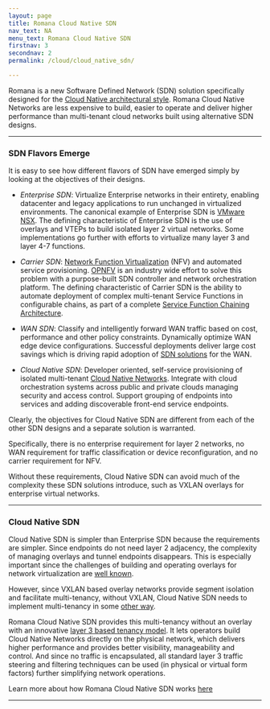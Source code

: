 ```yaml
---
layout: page
title: Romana Cloud Native SDN
nav_text: NA
menu_text: Romana Cloud Native SDN
firstnav: 3
secondnav: 2
permalink: /cloud/cloud_native_sdn/

---
```

Romana is a new Software Defined Network (SDN) solution specifically designed for the [Cloud Native architectural style](/cloud/cloud_native_arch). Romana Cloud Native Networks are less expensive to build, easier to operate and deliver higher performance than multi-tenant cloud networks built using alternative SDN designs. 

---

### SDN Flavors Emerge

It is easy to see how different flavors of SDN have emerged simply by looking at the objectives of their designs.

* *Enterprise SDN*: Virtualize Enterprise networks in their entirety, enabling datacenter and legacy applications to run unchanged in virtualized environments. The canonical example of Enterprise SDN is [VMware NSX](https://www.vmware.com/products/nsx). The defining characteristic of Enterprise SDN is the use of overlays and VTEPs to build isolated layer 2 virtual networks. Some implementations go further with efforts to virtualize many layer 3 and layer 4-7 functions.

* *Carrier SDN*: [Network Function Virtualization](http://searchsdn.techtarget.com/definition/network-functions-virtualization-NFV) (NFV) and automated service provisioning. [OPNFV]( https://www.opnfv.org/) is an industry wide effort to solve this problem with a purpose-built SDN controller and network orchestration platform. The defining characteristic of Carrier SDN is the ability to automate deployment of complex multi-tenant Service Functions in configurable chains, as part of a complete [Service Function Chaining Architecture](https://datatracker.ietf.org/doc/rfc7665/).

* *WAN SDN*: Classify and intelligently forward WAN traffic based on cost, performance and other policy constraints. Dynamically optimize WAN edge device configurations. Successful deployments deliver large cost savings which is driving rapid adoption of [SDN solutions](http://www.networkcomputing.com/networking/software-defined-wan-a-primer/a/d-id/1307047) for the WAN.

* *Cloud Native SDN*: Developer oriented, self-service provisioning of isolated multi-tenant [Cloud Native Networks](/cloud/cloud_native_networks/). Integrate with cloud orchestration systems across public and private clouds managing security and access control. Support grouping of endpoints into services and adding discoverable front-end service endpoints.

Clearly, the objectives for Cloud Native SDN are different from each of the other SDN designs and a separate solution is warranted. 

Specifically, there is no enterprise requirement for layer 2 networks, no WAN requirement for traffic classification or device reconfiguration, and no carrier requirement for NFV. 

Without these requirements, Cloud Native SDN can avoid much of the complexity these SDN solutions introduce, such as VXLAN overlays for enterprise virtual networks. 

---

### Cloud Native SDN

Cloud Native SDN is simpler than Enterprise SDN because the requirements are simpler. Since endpoints do not need layer 2 adjacency, the complexity of managing overlays and tunnel endpoints disappears. This is especially important since the challenges of building and operating overlays for network virtualization are [well known](/how/background/#vxlan-isolation/). 

However, since VXLAN based overlay networks provide segment isolation and facilitate multi-tenancy, without VXLAN, Cloud Native SDN needs to implement multi-tenancy in some [other way](/how/romana_details/#romana-tenant-isolation). 

Romana Cloud Native SDN provides this multi-tenancy without an overlay with an innovative [layer 3 based tenancy model](/how/romana_details/#romana-tenant-isolation). It lets operators build Cloud Native Networks directly on the physical network, which delivers higher performance and provides better visibility, manageability and control. And since no traffic is encapsulated, all standard layer 3 traffic steering and filtering techniques can be used (in physical or virtual form factors) further simplifying network operations.

Learn more about how Romana Cloud Native SDN works [here](/how/romana_basics/)

---
